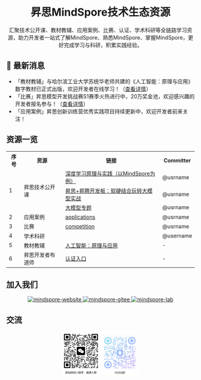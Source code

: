 <div align=center>
  <h1>昇思MindSpore技术生态资源</h1>
  <p>汇聚技术公开课、教材教辅、应用案例、比赛、认证、学术科研等全链路学习资源，助力开发者一站式了解MindSpore、熟悉MindSpore、掌握MindSpore，更好完成学习与科研，积累实践经验。</p>
</div>

## 📢 最新消息


- 「教材教辅」与哈尔滨工业大学苏统华老师共建的《人工智能：原理与应用》数字教材已正式出版，欢迎开发者在线学习！（[查看详情](https://e.huawei.com/cn/talent/outPage/#/sxz-course/home?courseId=K--4yKm9T9VTCjwXOw5VyL66JpI)）
- 「比赛」昇思模型开发挑战赛S1赛季火热进行中，20万奖金池，欢迎感兴趣的开发者报名参与！（[查看详情](https://www.hiascend.com/developer/contests/details/21ffd6733ab54dc4b6b686a242c5d586?module=0d9953a460e14a70be89dd6f3637f487)）
- 「应用案例」昇思创新训练营优秀实践项目持续更新中，欢迎开发者前来关注！

## 资源一览

<table>
    <tr>
        <th>序号</th>
        <th>资源</th>
        <th>链接</th>
        <th>Committer</th>
    </tr>
    <tr>
        <td rowspan="3">1</td>
        <td rowspan="3">昇思技术公开课</td>
        <td><a href="">深度学习原理与实践（以MindSpore为例）</a></td>
        <td>@usrname</td>
    </tr>
    <tr>
        <td><a href="https://github.com/mindspore-courses/orange-pi-mindspore">昇思+昇腾开发板：软硬结合玩转大模型实战</a></td>
        <td>@usrname</td>
    </tr>
    <tr>
        <td><a href="https://github.com/mindspore-courses/step_into_llm">大模型专题</a></td>
        <td>@usrname</td>
    </tr>
    <tr>
        <td>2</td>
        <td>应用案例</td>
        <td><a href="https://github.com/mindspore-courses/applications">applications</a></td>
        <td>@usrname</td>
    </tr>
    <tr>
        <td>3</td>
        <td>比赛</td>
        <td><a href="https://github.com/mindspore-courses/competition">competition</a></td>
        <td>@usrname</td>
    </tr>
    <tr>
        <td>4</td>
        <td>学术科研</td>
        <td></td>
        <td>@username</td>
    </tr>
    <tr>
        <td>5</td>
        <td>教材教辅</td>
        <td><a href="https://e.huawei.com/cn/talent/outPage/#/sxz-course/home?courseId=K--4yKm9T9VTCjwXOw5VyL66JpI">人工智能：原理与应用</a></td>
        <td>-</td>
    <tr>
        <td>6</td>
        <td>昇思开发者布道师</td>
        <td><a href="https://www.mindspore.cn/developers">认证入口</a></td>
        <td>-</td>
    </tr>

</table>


## 加入我们

<div align=center>
  <a href="https://www.mindspore.cn/">
    <img alt="mindspore-website" src="https://github.com/mindspore-courses/.github/blob/master/profile/mindspore-website.png" width="27%">
  </a>
  <a href="https://gitee.com/mindspore">
    <img alt="mindspore-gitee" src="https://github.com/mindspore-courses/.github/blob/master/profile/mindspore-gitee.png" width="30%">
  </a>
  <a href="https://github.com/mindspore-lab">
    <img alt="mindspore-lab" src="https://github.com/mindspore-courses/.github/blob/master/profile/mindspore-lab.png" width="30%">
  </a>
</div>

## 交流

<div align=center>
<img alt="wechat-assistant" src="./images/wechat_assistant.png" width="20%">
<img alt="qq-group-chat" src="./images/qq_group_chat.png" width="20%">
</div>